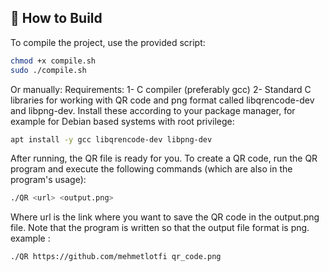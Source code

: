 ## 🚀 How to Build

To compile the project, use the provided script:

```bash
chmod +x compile.sh
sudo ./compile.sh
```
Or manually:
Requirements:
1- C compiler (preferably gcc)
2- Standard C libraries for working with QR code and png format called libqrencode-dev and libpng-dev.
Install these according to your package manager, for example for Debian based systems with root privilege:

```bash
apt install -y gcc libqrencode-dev libpng-dev
```

After running, the QR file is ready for you.
To create a QR code, run the QR program and execute the following commands (which are also in the program's usage):

```bash
./QR <url> <output.png>
```
Where url is the link where you want to save the QR code in the output.png file. 
Note that the program is written so that the output file format is png.
example :
```bash
./QR https://github.com/mehmetlotfi qr_code.png
```
